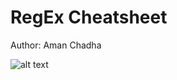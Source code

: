 # RegEx Cheatsheet

Author: Aman Chadha


![alt text](https://github.com/amanchadha/regex-cheatsheet/blob/master/RegEx_Cheatsheet_AmanChadha.png)


